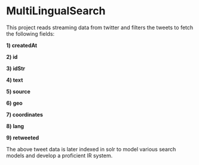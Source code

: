 # MultiLingualSearch

This project reads streaming data from twitter and filters the tweets to fetch the following fields:

**1) createdAt**

**2) id**

**3) idStr**

**4) text**

**5) source**

**6) geo**

**7) coordinates**

**8) lang**

**9) retweeted**

The above tweet data is later indexed in solr to model various search models and develop a proficient IR system.
